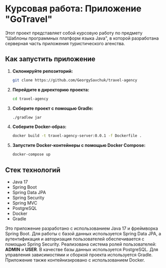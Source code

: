 # Курсовая работа: Приложение "GoTravel"

Этот проект представляет собой курсовую работу по предмету "Шаблоны программных платформ языка Java", в которой разработана серверная часть приложения туристического агенства.

## Как запустить приложение

1. **Склонируйте репозиторий:**

    ```sh
    git clone https://github.com/GeorgySavchuk/travel-agency
    ```

2. **Перейдите в директорию проекта:**

    ```sh
    cd travel-agency
    ```

3. **Соберите проект с помощью Gradle:**

    ```sh
    ./gradlew jar
    ```

4. **Соберите Docker-образ:**

    ```sh
    docker build -t travel-agency-server:0.0.1 -f Dockerfile .
    ```

5. **Запустите Docker-контейнеры с помощью Docker Compose:**

    ```sh
    docker-compose up
    ```

## Стек технологий

- Java 17
- Spring Boot
- Spring Data JPA
- Spring Security
- Spring MVC
- PostgreSQL
- Docker
- Gradle

Это приложение разработано с использованием Java 17 и фреймворка Spring Boot. Для работы с базой данных используется Spring Data JPA, а аутентификация и авторизация пользователей обеспечивается с помощью Spring Security. Реализована система ролей пользователей: **ADMIN** и **USER**. В качестве базы данных используется PostgreSQL. Для управления зависимостями и сборкой проекта используется Gradle. Приложение также контейнизировано с использованием Docker.